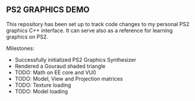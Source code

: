 ## PS2 GRAPHICS DEMO

This repository has been set up to track code changes to my personal PS2 graphics C++ interface. It can serve also as a reference for learning graphics on PS2.

Milestones:
 - Successfully initialized PS2 Graphics Synthesizer
 - Rendered a Gouraud shaded triangle
 - TODO: Math on EE core and VU0
 - TODO: Model, View and Projection matrices
 - TODO: Texture loading
 - TODO: Model loading
